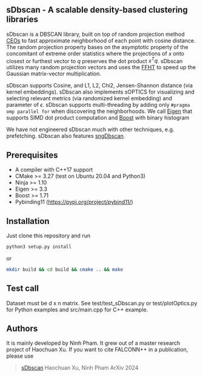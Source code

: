 ## sDbscan - A scalable density-based clustering libraries

sDbscan is a DBSCAN library, built on top of random projection method [CEOs](https://dl.acm.org/doi/10.1145/3447548.3467345) to fast approximate neighborhood of each point with cosine distance.
The random projection property bases on the asymptotic property of the concomitant of extreme order statistics where the projections of $x$ onto closest or furthest vector to $q$ preserves the dot product $x^T q$.
sDbscan utilizes many random projection vectors and uses the [FFHT](https://github.com/FALCONN-LIB/FFHT) to speed up the Gaussian matrix-vector multiplication.

sDbscan supports Cosine, and L1, L2, Chi2, Jensen-Shannon distance (via kernel embeddings).
sDbscan also implements sOPTICS for visualizing and selecting relevant metrics (via randomized kernel embedding) and parameter of $\epsilon$.
sDbscan supports multi-threading by adding only ```#pragma omp parallel for``` when discovering the neighborhoods.
We call [Eigen](https://eigen.tuxfamily.org/index.php?title=Main_Page) that supports SIMD dot product computation and [Boost](https://www.boost.org/) with binary histogram

We have not engineered sDbscan much with other techniques, e.g. prefetching.
sDbscan also features [sngDbscan](https://github.com/jenniferjang/subsampled_neighborhood_graph_dbscan).


## Prerequisites

* A compiler with C++17 support
* CMake >= 3.27 (test on Ubuntu 20.04 and Python3)
* Ninja >= 1.10 
* Eigen >= 3.3
* Boost >= 1.71
* Pybinding11 (https://pypi.org/project/pybind11/) 

## Installation

Just clone this repository and run

```bash
python3 setup.py install
```

or 

```bash
mkdir build && cd build && cmake .. && make
```


## Test call


Dataset must be d x n matrix.
See test/test_sDbscan.py or test/plotOptics.py for Python examples and src/main.cpp for C++ example.


## Authors

It is mainly developed by Ninh Pham. It grew out of a master research project of Haochuan Xu.
If you want to cite FALCONN++ in a publication, please use

> [sDbscan](https://arxiv.org/pdf/2402.15679)
> Haochuan Xu, Ninh Pham
> ArXiv 2024



